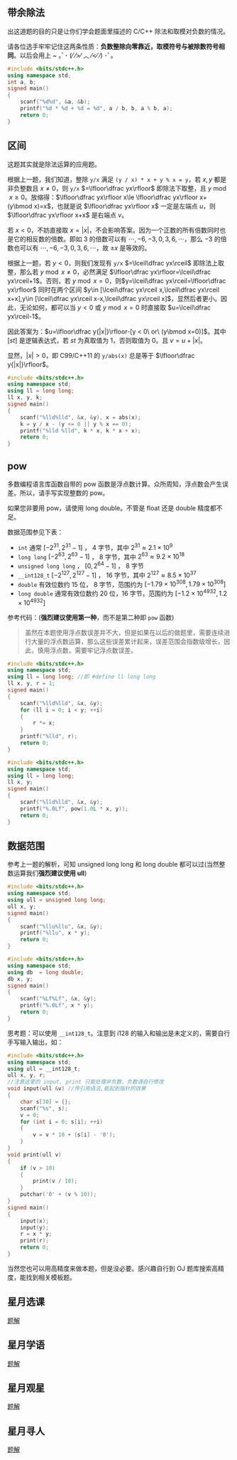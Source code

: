 ## 带余除法

出这道题的目的只是让你们学会题面里描述的 C/C++ 除法和取模对负数的情况。

请各位选手牢牢记住这两条性质：**负数整除向零靠近，取模符号与被除数符号相同**。以后会用上 ~ ｡ﾟ･ (⁄ ⁄>⁄ ︿ ⁄<⁄ ⁄) ･ﾟ｡ 

```c++
#include <bits/stdc++.h>
using namespace std;
int a, b;
signed main()
{
    scanf("%d%d", &a, &b);
    printf("%d * %d + %d = %d", a / b, b, a % b, a);
    return 0;
}
```



## 区间

这题其实就是除法运算的应用题。

根据上一题，我们知道，整除 `y/x` 满足 `(y / x) * x + y % x = y`，若 $x,y$ 都是非负整数且 $x\neq 0$，则 `y/x` $=\lfloor\dfrac yx\rfloor$ 即除法下取整，且 $y\bmod x\ge 0$。放缩得：$\lfloor\dfrac yx\rfloor x\le \lfloor\dfrac yx\rfloor x+(y\bmod x)=x$，也就是说 $\lfloor\dfrac yx\rfloor x$ 一定是左端点 $u$，则 $\lfloor\dfrac yx\rfloor x+x$ 是右端点 $v$。

若 $x < 0$，不妨直接取 $x=|x|$，不会影响答案。因为一个正数的所有倍数同时也是它的相反数的倍数。即如 $3$ 的倍数可以有 $\cdots,-6,-3,0,3,6,\cdots$，那么 $-3$ 的倍数也可以有 $\cdots,-6,-3,0,3,6,\cdots$，故 $\pm x$ 是等效的。

根据上一题，若 $y < 0$，则我们发现有 `y/x` $=\lceil\dfrac yx\rceil$ 即除法上取整，那么若 $y\bmod x\neq 0$，必然满足 $\lfloor\dfrac yx\rfloor=\lceil\dfrac yx\rceil+1$。否则，若 $y\bmod x=0$，则$y=\lceil\dfrac yx\rceil=\lfloor\dfrac yx\rfloor$ 同时在两个区间 $y\in [\lceil\dfrac yx\rceil x,\lceil\dfrac yx\rceil x+x],y\in [\lceil\dfrac yx\rceil x-x,\lceil\dfrac yx\rceil x]$，显然后者更小。因此，无论如何，都可以当 $y < 0$ 或 $y\bmod x=0$ 时直接取 $u=\lceil\dfrac yx\rceil-1$。

因此答案为：$u=\lfloor\dfrac y{|x|}\rfloor-[y < 0\ or\  (y\bmod x=0)]$。其中 $[st]$ 是逻辑表达式，若 $st$ 为真取值为 $1$，否则取值为 $0$。且 $v=u+|x|$。

显然，$|x| > 0$，即 C99/C++11 的 `y/abs(x)` 总是等于 $\lfloor\dfrac y{|x|}\rfloor$。

```c++
#include <bits/stdc++.h>
using namespace std;
using ll = long long;
ll x, y, k;
signed main()
{
    scanf("%lld%lld", &x, &y), x = abs(x);
    k = y / x - (y <= 0 || y % x == 0);
    printf("%lld %lld", k * x, k * x + x);
    return 0;
}
```



## pow

多数编程语言库函数自带的 pow 函数是浮点数计算。众所周知，浮点数会产生误差。所以，请手写实现整数的 pow。

如果您非要用 pow，请使用 long double。不管是 float 还是 double 精度都不足。

数据范围参见下表：

- `int` 通常 $[-2^{31},2^{31}-1]$ ， $4$ 字节，其中 $2^{31}\approx2.1\times10^9$
- `long long` $[-2^{63},2^{63}-1]$ ， $8$ 字节，其中 $2^{63}\approx9.2\times10^{18}$
- `unsigned long long` ， $[0,2^{64}-1]$ ， $8$ 字节
- `__int128_t` $[-2^{127},2^{127}-1]$ ， $16$ 字节，其中 $2^{127}\approx8.5\times10^{37}$
- `double` 有效位数约 $15$ 位， $8$ 字节，范围约为 $[-1.79\times10^{308},1.79\times10^{308}]$
- `long double` 通常有效位数约 $20$ 位，$16$ 字节，范围约为 $[-1.2\times10^{4932},1.2\times10^{4932}]$

参考代码：(**强烈建议使用第一种**，而不是第二种即 `pow` 函数)

> 虽然在本题使用浮点数误差并不大，但是如果在以后的做题里，需要连续进行大量的浮点数运算，那么这些误差累计起来，误差范围会指数级增长，因此，慎用浮点数，需要牢记浮点数误差。

```c++
#include <bits/stdc++.h>
using namespace std;
using ll = long long; //即 #define ll long long
ll x, y, r = 1;
signed main()
{
    scanf("%lld%lld", &x, &y);
    for (ll i = 0; i < y; ++i)
    {
        r *= x;
    }
    printf("%lld", r);
    return 0;
}
```

```c++
#include <bits/stdc++.h>
using namespace std;
using ll = long long;
ll x, y;
signed main()
{
    scanf("%lld%lld", &x, &y);
    printf("%.0Lf", pow(1.0L * x, y));
    return 0;
}
```



## 数据范围

参考上一题的解析，可知 unsigned long long 和 long double 都可以过(当然整数运算我们**强烈建议使用 ull**)

```c++
#include <bits/stdc++.h>
using namespace std;
using ull = unsigned long long;
ull x, y;
signed main()
{
    scanf("%llu%llu", &x, &y);
    printf("%llu", x * y);
    return 0;
}
```

```c++
#include <bits/stdc++.h>
using namespace std;
using db  = long double;
db x, y;
signed main()
{
    scanf("%Lf%Lf", &x, &y);
    printf("%.0Lf", x * y);
    return 0;
}
```

思考题：可以使用 `__int128_t`。注意到 i128 的输入和输出是未定义的，需要自行手写输入输出，如：

```c++
#include <bits/stdc++.h>
using namespace std;
using ull = __int128_t;
ull x, y, r;
//注意这里的 input, print 只能处理非负数，负数请自行修改
void input(ull &v) //传引用语法,能起到指针的效果
{
    char s[30] = {};
    scanf("%s", s);
    v = 0;
    for (int i = 0; s[i]; ++i)
    {
        v = v * 10 + (s[i] - '0');
    }
}
void print(ull v)
{
    if (v > 10)
    {
        print(v / 10);
    }
    putchar('0' + (v % 10));
}
signed main()
{
    input(x);
    input(y);
    r = x * y;
    print(r);
    return 0;
}
```

当然您也可以用高精度来做本题，但是没必要。感兴趣自行到 OJ 题库搜索高精度，能找到相关模板题。



## 星月选课

[题解](https://cloud.socoding.cn/s/yEDT9)



## 星月学语

[题解](https://cloud.socoding.cn/s/yEDT9)



## 星月观星

[题解](https://cloud.socoding.cn/s/yEDT9)



## 星月寻人

[题解](https://cloud.socoding.cn/s/yEDT9)

